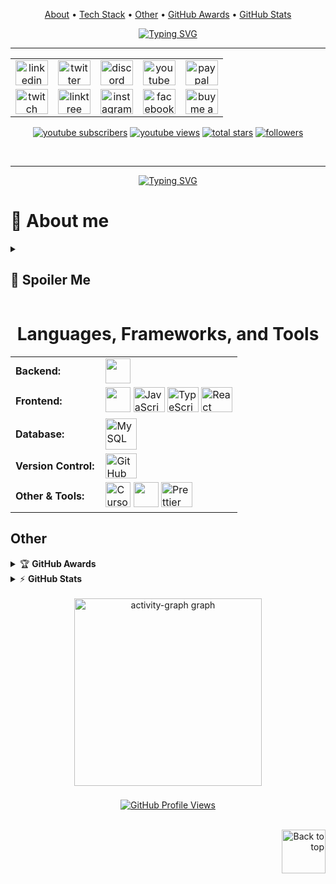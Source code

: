 <p align="center">
  <a href="#-about-me">About</a> •
  <a href="#-languages-frameworks-and-tools">Tech Stack</a> •
  <a href="#other">Other</a> •
  <a href="#-github-awards">GitHub Awards</a> •
  <a href="#-github-stats">GitHub Stats</a>
</p>

<div align="center">
  <a href="https://git.io/typing-svg">
    <img src="https://readme-typing-svg.demolab.com?font=Fira+Code&pause=1000&color=F72E66&width=500&height=70&lines=Hi+friend%2C+who's+there%3F;Let+me+introduce+myself;+Benidiktus+Himang;Just+Call+Himang" alt="Typing SVG" />
  </a>
</div>
<hr/>
<!-- Social badges section -->
<table align="center">
  <tr>
    <td align="center">
      <a href="https://s.id/linkedin-himang" target="_blank">
        <img src="https://raw.githubusercontent.com/maurodesouza/profile-readme-generator/master/src/assets/icons/social/linkedin/default.svg" width="52" height="40" alt="linkedin logo" />
      </a>
    </td>
    <td align="center">
      <a href="https://x.com/himangmyid" target="_blank">
        <img src="https://raw.githubusercontent.com/maurodesouza/profile-readme-generator/master/src/assets/icons/social/twitter/default.svg" width="52" height="40" alt="twitter logo" />
      </a>
    </td>
    <td align="center">
      <a href="https://discord.gg/MP2pSKjXSB" target="_blank">
        <img src="https://raw.githubusercontent.com/maurodesouza/profile-readme-generator/master/src/assets/icons/social/discord/default.svg" width="52" height="40" alt="discord logo" />
      </a>
    </td>
    <td align="center">
      <a href="https://www.youtube.com/channel/UCX8aSUkYR0tAW3md1JFmhnQ?sub_confirmation=1" target="_blank">
        <img src="https://raw.githubusercontent.com/maurodesouza/profile-readme-generator/master/src/assets/icons/social/youtube/default.svg" width="52" height="40" alt="youtube logo" />
      </a>
    </td>
    <td align="center">
      <a href="https://paypal.me/DogGhozt" target="_blank">
        <img src="https://raw.githubusercontent.com/maurodesouza/profile-readme-generator/master/src/assets/icons/social/paypal/default.svg" width="52" height="40" alt="paypal logo" />
      </a>
    </td>
  </tr>
  <tr>
    <td align="center">
      <a href="https://www.twitch.tv/himanghub" target="_blank">
        <img src="https://raw.githubusercontent.com/maurodesouza/profile-readme-generator/master/src/assets/icons/social/twitch/default.svg" width="52" height="40" alt="twitch logo" />
      </a>
    </td>
    <td align="center">
      <a href="https://s.id/himang" target="_blank">
        <img src="https://raw.githubusercontent.com/maurodesouza/profile-readme-generator/master/src/assets/icons/social/linktree/default.svg" width="52" height="40" alt="linktree logo" />
      </a>
    </td>
    <td align="center">
      <a href="https://instagram.com/himang_dg" target="_blank">
        <img src="https://raw.githubusercontent.com/maurodesouza/profile-readme-generator/master/src/assets/icons/social/instagram/default.svg" width="52" height="40" alt="instagram logo" />
      </a>
    </td>
    <td align="center">
      <a href="https://www.facebook.com/himangbd181021/" target="_blank">
        <img src="https://raw.githubusercontent.com/maurodesouza/profile-readme-generator/master/src/assets/icons/social/facebook/default.svg" width="52" height="40" alt="facebook logo" />
      </a>
    </td>
    <td align="center">
  <a href="https://trakteer.id/himang/tip" target="_blank">
    <img src="https://img.icons8.com/?size=100&id=13013&format=png&color=000000" width="52" height="40" alt="buy me a coffee" />
  </a>
</td>
  </tr>
</table>
<p align="center">
  <a href="https://www.youtube.com/channel/UCX8aSUkYR0tAW3md1JFmhnQ?sub_confirmation=1">
    <img alt="youtube subscribers" title="Subscribe to my YouTube channel" src="https://freshidea.com/jonah/app/youtube-stats-badges/subscribers-badge.php"/></a>
  <a href="https://www.youtube.com/channel/UCX8aSUkYR0tAW3md1JFmhnQ?sub_confirmation=1">
    <img alt="youtube views" title="YouTube views" src="https://freshidea.com/jonah/app/youtube-stats-badges/view-count-badge.php"/></a> 
  <a href="https://github.com/himangmyid?tab=repositories&sort=stargazers">
    <img alt="total stars" title="Total stars on GitHub" src="https://custom-icon-badges.demolab.com/github/stars/himangmyid?color=55960c&style=for-the-badge&labelColor=488207&logo=star"/></a>
  <a href="https://github.com/himangmyid?tab=followers">
    <img alt="followers" title="Follow me on Github" src="https://custom-icon-badges.demolab.com/github/followers/himangmyid?color=236ad3&labelColor=1155ba&style=for-the-badge&logo=person-add&label=Follow&logoColor=white"/></a>
  <a href="https://github.com/himangmyid/">
</p>
<br/>
<hr/>

<p align="center">
  <a href="https://git.io/typing-svg">
    <img src="https://readme-typing-svg.demolab.com?font=Fira+Code&pause=1000&color=F72E66&width=500&height=70&lines=I+love+the+latest+technology.;and+edit+a+bit+of+code." alt="Typing SVG" />
  </a>
</p>

# 📖 About me

<details><summary><h2>🤴 Spoiler Me </h2></summary><br/>

- there's actually nothing interesting about me
- What do you expect from me?
- Jika Anda suka klik bintang, jika tidak, tutup tab layar Anda, terima kasih.


- Here are some ideas to get you started:
- 🔭 I'm currently working on a small project
- 🌱 I'm learning a new language
- 👯 I want to collaborate in a normal team
- 🤔 I'm looking for help to work together
- 💬 Ask me about whatever it is
- 📫 How to contact me: click email in profile
- 😄 Pronouns: himang
- ⚡ Fun fact: I like him, but he doesn't

</details>

<h1 align="center"> Languages, Frameworks, and Tools </h1>
<table align="center">
    <tr>
        <td style="font-weight: bold; padding-right: 10px; vertical-align: center; border: none;">Backend:</td>
        <td>
            <img height="40" src="https://skillicons.dev/icons?i=laravel,php"/>
        </td>
    </tr>
    <tr>
        <td style="font-weight: bold; padding-right: 10px; vertical-align: center;">Frontend:</td>
        <td>
            <img height="40" src="https://skillicons.dev/icons?i=nextjs,bootstrap,html,css"/>
            <img src="https://techstack-generator.vercel.app/js-icon.svg" alt="JavaScript" height="40" width="50" />
            <img src="https://techstack-generator.vercel.app/ts-icon.svg" alt="TypeScript" height="40" width="50" />
            <img src="https://techstack-generator.vercel.app/react-icon.svg" alt="React" height="40" width="50" />
        </td>
    </tr>
    <tr>
        <td style="font-weight: bold; padding-right: 10px; vertical-align: center; border: none;">Database:</td>
        <td>
            <img src="https://techstack-generator.vercel.app/mysql-icon.svg" alt="MySQL" width="50" />
        </td>
    </tr>
    <tr>
        <td style="font-weight: bold; padding-right: 10px; vertical-align: center; border: none;">Version Control:</td>
        <td>
            <img src="https://techstack-generator.vercel.app/github-icon.svg" alt="GitHub" height="40" width="50" />
        </td>
    </tr>
    <tr>
        <td style="font-weight: bold; padding-right: 10px; vertical-align: center; border: none;">Other & Tools:</td>
        <td>
          <img src="https://raw.githubusercontent.com/lobehub/lobe-icons/refs/heads/master/packages/static-png/dark/cursor.png" alt="Cursor" height="40" />
            <img height="40" src="https://skillicons.dev/icons?i=vscode,codepen,ps,sublime,unity,windows"/>
            <img src="https://techstack-generator.vercel.app/prettier-icon.svg" alt="Prettier" height="40" width="50" />
        </td>
    </tr>
</table>



## Other
<details>
    <summary>&#127942 <b>GitHub Awards</b></summary><br/>

![Github Trophy](https://github-profile-trophy.vercel.app/?username=himangmyid&theme=algolia)

</details>

<details>
    <summary>&#9889 <b>GitHub Stats</b></summary><br/>

![Anurag's GitHub stats](https://github-readme-stats.vercel.app/api?username=himangmyid&show_icons=true&theme=tokyonight)
[![Top Langs](https://github-readme-stats.vercel.app/api/top-langs/?username=himangmyid&layout=compact&show_icons=true&theme=tokyonight)](https://github.com/anuraghazra/github-readme-stats)

</details>





<br clear="both">

<div align="center">
  <img src="https://github-readme-activity-graph.vercel.app/graph?username=himangmyid&radius=16&theme=nightowl&area=true&order=5" height="300" alt="activity-graph graph"  />
</div>

###
  <div align="center">
  <!-- U8Views Counter -->
  <a href="https://u8views.com/github/himangmyid">
    <img src="https://u8views.com/api/v1/github/profiles/46196768/views/day-week-month-total-count.svg" 
         alt="GitHub Profile Views" />
  </a> <br/><br/>
</div>



<p align="right">
  <a href="#top">
    <img src="https://img.icons8.com/?size=100&id=114041&format=png" alt="Back to top" width="70" height="70">
  </a>
</p>

